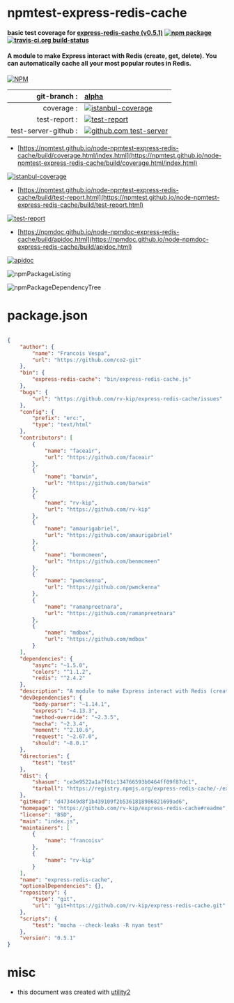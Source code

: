 # npmtest-express-redis-cache

#### basic test coverage for  [express-redis-cache (v0.5.1)](https://github.com/rv-kip/express-redis-cache#readme)  [![npm package](https://img.shields.io/npm/v/npmtest-express-redis-cache.svg?style=flat-square)](https://www.npmjs.org/package/npmtest-express-redis-cache) [![travis-ci.org build-status](https://api.travis-ci.org/npmtest/node-npmtest-express-redis-cache.svg)](https://travis-ci.org/npmtest/node-npmtest-express-redis-cache)

#### A module to make Express interact with Redis (create, get, delete). You can automatically cache all your most popular routes in Redis.

[![NPM](https://nodei.co/npm/express-redis-cache.png?downloads=true&downloadRank=true&stars=true)](https://www.npmjs.com/package/express-redis-cache)

| git-branch : | [alpha](https://github.com/npmtest/node-npmtest-express-redis-cache/tree/alpha)|
|--:|:--|
| coverage : | [![istanbul-coverage](https://npmtest.github.io/node-npmtest-express-redis-cache/build/coverage.badge.svg)](https://npmtest.github.io/node-npmtest-express-redis-cache/build/coverage.html/index.html)|
| test-report : | [![test-report](https://npmtest.github.io/node-npmtest-express-redis-cache/build/test-report.badge.svg)](https://npmtest.github.io/node-npmtest-express-redis-cache/build/test-report.html)|
| test-server-github : | [![github.com test-server](https://npmtest.github.io/node-npmtest-express-redis-cache/GitHub-Mark-32px.png)](https://npmtest.github.io/node-npmtest-express-redis-cache/build/app/index.html) | | build-artifacts : | [![build-artifacts](https://npmtest.github.io/node-npmtest-express-redis-cache/glyphicons_144_folder_open.png)](https://github.com/npmtest/node-npmtest-express-redis-cache/tree/gh-pages/build)|

- [https://npmtest.github.io/node-npmtest-express-redis-cache/build/coverage.html/index.html](https://npmtest.github.io/node-npmtest-express-redis-cache/build/coverage.html/index.html)

[![istanbul-coverage](https://npmtest.github.io/node-npmtest-express-redis-cache/build/screenCapture.buildCi.browser.%252Ftmp%252Fbuild%252Fcoverage.lib.html.png)](https://npmtest.github.io/node-npmtest-express-redis-cache/build/coverage.html/index.html)

- [https://npmtest.github.io/node-npmtest-express-redis-cache/build/test-report.html](https://npmtest.github.io/node-npmtest-express-redis-cache/build/test-report.html)

[![test-report](https://npmtest.github.io/node-npmtest-express-redis-cache/build/screenCapture.buildCi.browser.%252Ftmp%252Fbuild%252Ftest-report.html.png)](https://npmtest.github.io/node-npmtest-express-redis-cache/build/test-report.html)

- [https://npmdoc.github.io/node-npmdoc-express-redis-cache/build/apidoc.html](https://npmdoc.github.io/node-npmdoc-express-redis-cache/build/apidoc.html)

[![apidoc](https://npmdoc.github.io/node-npmdoc-express-redis-cache/build/screenCapture.buildCi.browser.%252Ftmp%252Fbuild%252Fapidoc.html.png)](https://npmdoc.github.io/node-npmdoc-express-redis-cache/build/apidoc.html)

![npmPackageListing](https://npmtest.github.io/node-npmtest-express-redis-cache/build/screenCapture.npmPackageListing.svg)

![npmPackageDependencyTree](https://npmtest.github.io/node-npmtest-express-redis-cache/build/screenCapture.npmPackageDependencyTree.svg)



# package.json

```json

{
    "author": {
        "name": "Francois Vespa",
        "url": "https://github.com/co2-git"
    },
    "bin": {
        "express-redis-cache": "bin/express-redis-cache.js"
    },
    "bugs": {
        "url": "https://github.com/rv-kip/express-redis-cache/issues"
    },
    "config": {
        "prefix": "erc:",
        "type": "text/html"
    },
    "contributors": [
        {
            "name": "faceair",
            "url": "https://github.com/faceair"
        },
        {
            "name": "barwin",
            "url": "https://github.com/barwin"
        },
        {
            "name": "rv-kip",
            "url": "https://github.com/rv-kip"
        },
        {
            "name": "amaurigabriel",
            "url": "https://github.com/amaurigabriel"
        },
        {
            "name": "benmcmeen",
            "url": "https://github.com/benmcmeen"
        },
        {
            "name": "pwmckenna",
            "url": "https://github.com/pwmckenna"
        },
        {
            "name": "ramanpreetnara",
            "url": "https://github.com/ramanpreetnara"
        },
        {
            "name": "mdbox",
            "url": "https://github.com/mdbox"
        }
    ],
    "dependencies": {
        "async": "~1.5.0",
        "colors": "^1.1.2",
        "redis": "^2.4.2"
    },
    "description": "A module to make Express interact with Redis (create, get, delete). You can automatically cache all your most popular routes in Redis.",
    "devDependencies": {
        "body-parser": "~1.14.1",
        "express": "~4.13.3",
        "method-override": "~2.3.5",
        "mocha": "~2.3.4",
        "moment": "^2.10.6",
        "request": "~2.67.0",
        "should": "~8.0.1"
    },
    "directories": {
        "test": "test"
    },
    "dist": {
        "shasum": "ce3e9522a1a7f61c134766593b0464ff09f87dc1",
        "tarball": "https://registry.npmjs.org/express-redis-cache/-/express-redis-cache-0.5.1.tgz"
    },
    "gitHead": "d473449d8f1b439109f2b5361818986821699ad6",
    "homepage": "https://github.com/rv-kip/express-redis-cache#readme",
    "license": "BSD",
    "main": "index.js",
    "maintainers": [
        {
            "name": "francoisv"
        },
        {
            "name": "rv-kip"
        }
    ],
    "name": "express-redis-cache",
    "optionalDependencies": {},
    "repository": {
        "type": "git",
        "url": "git+https://github.com/rv-kip/express-redis-cache.git"
    },
    "scripts": {
        "test": "mocha --check-leaks -R nyan test"
    },
    "version": "0.5.1"
}
```



# misc
- this document was created with [utility2](https://github.com/kaizhu256/node-utility2)
